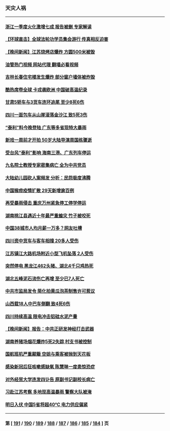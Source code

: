 ### 天灾人祸
---
#### [浙江一季度火化激增七成 报告被删 专家解读](../../pages/ncid280/n14036590.md?07190045) 
#### [【环球直击】全球法轮功学员集会游行 传真相反迫害](../../pages/ncid280/n14036351.md?07190045) 
#### [【晚间新闻】江苏烧烤店爆炸 方圆500米被毁](../../pages/ncid280/n14036350.md?07190045) 
#### [油管热门视频 网站代理 翻墙必看视频](http://138.2.39.72:81/youtube.html?epic-marker?07190045)
#### [吉林长春住宅楼发生爆炸 部分窗户墙体被炸毁](../../pages/ncid280/n14036630.md?07190045) 
#### [酷热席卷全球 卡戎袭欧洲 中国破高温纪录](../../pages/ncid280/n14036110.md?07190045) 
#### [甘肃5轿车与3货车连环追尾 至少8死6伤](../../pages/ncid280/n14035800.md?07190045) 
#### [四川一面包车从山崖滚落金沙江 致5死3伤](../../pages/ncid280/n14035623.md?07190045) 
#### [“泰利”料今晚登陆 广东等多省现特大暴雨](../../pages/ncid280/n14035793.md?07190045) 
#### [新戏一周前才开拍 50岁大陆导演周国栋骤逝](../../pages/ncid280/n14035657.md?07190045) 
#### [受台风“泰利”影响 海南三港、广东列车停运](../../pages/ncid280/n14035072.md?07190045) 
#### [九名院士教授专家密集病亡 全为中共党员](../../pages/ncid280/n14034922.md?07190045) 
#### [大陆幼儿园砍人案频发 分析：民怨极度沸腾](../../pages/ncid280/n14034557.md?07190045) 
#### [中国猴痘疫情扩散 29天新增逾百例](../../pages/ncid280/n14034675.md?07190045) 
#### [再受暴雨侵击 重庆万州紧急停工停学停运](../../pages/ncid280/n14034176.md?07190045) 
#### [湖南桃江县遇近十年最严重蝗灾 竹子被咬死](../../pages/ncid280/n14034279.md?07190045) 
#### [中国38城市人均月薪一万多？网友吐槽](../../pages/ncid280/n14033544.md?07190045) 
#### [四川资中货车与客车相撞 20多人受伤](../../pages/ncid280/n14033570.md?07190045) 
#### [江苏镇江大路机场附近小型飞机坠落 2人受伤](../../pages/ncid280/n14033491.md?07190045) 
#### [突然停电 黑龙江462头猪、湖北4千只鸡热死](../../pages/ncid280/n14033488.md?07190045) 
#### [湖北五峰泥石流伤亡再增 至少已7人死亡](../../pages/ncid280/n14033266.md?07190045) 
#### [中共市监局发令 简化拍黄瓜泡茶制售许可惹议](../../pages/ncid280/n14032897.md?07190045) 
#### [山西载18人中巴车侧翻 致4死6伤](../../pages/ncid280/n14032812.md?07190045) 
#### [四川持续高温 限电冲击铝硅水泥产量](../../pages/ncid280/n14032347.md?07190045) 
#### [【晚间新闻】报告：中共正研发神经打击武器](../../pages/ncid280/n14032152.md?07190045) 
#### [湖南养猪场烟花爆炸5死2失踪 村支书被控制](../../pages/ncid280/n14032100.md?07190045) 
#### [国航班机严重颠簸 空姐与乘客被抛到天花板](../../pages/ncid280/n14031979.md?07190045) 
#### [感染新冠后狂咳嗽感缺氧 陈慧琳一度患惊恐症](../../pages/ncid280/n14031789.md?07190045) 
#### [对外经贸大学连发四讣告 原副书记副校长病亡](../../pages/ncid280/n14031712.md?07190045) 
#### [习赴江苏考察 多地现高温暴雨 警察大队被淹](../../pages/ncid280/n14031260.md?07190045) 
#### [明日入伏 中国5省将超40℃ 电力供应偏紧](../../pages/ncid280/n14031560.md?07190045) 

---
#### 第 [ [191](./191.md?07190045) / [190](./190.md?07190045) / [189](./189.md?07190045) / [188](./188.md?07190045) / [187](./187.md?07190045) / [186](./186.md?07190045) / [185](./185.md?07190045) / [184](./184.md?07190045) ] 页
